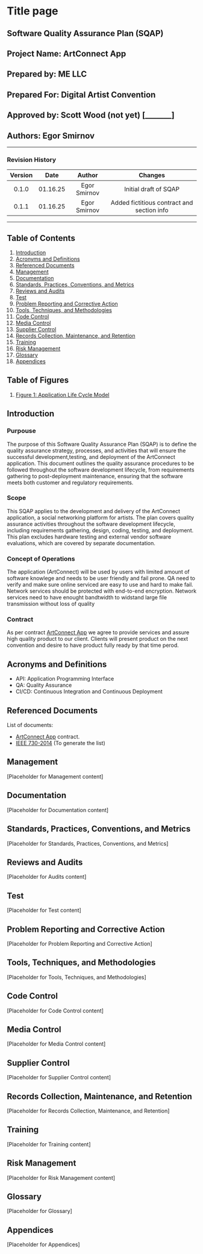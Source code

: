 # Title page
## Software Quality Assurance Plan (SQAP)
## Project Name: ArtConnect App
## Prepared by: ME LLC
## Prepared For: Digital Artist Convention
## Approved by: Scott Wood (not yet) [_______]
## Authors: Egor Smirnov
----
### Revision History
|Version|Date|Author|Changes|
|:-------:|:----:| :----: |:----:|
| 0.1.0   |01.16.25| Egor Smirnov |Initial draft of SQAP|
|0.1.1|01.16.25|Egor Smirnov|Added fictitious contract and section info|
----

## Table of Contents
1. [Introduction](#introduction)
2. [Acronyms and Definitions](#acronyms-and-definitions)
3. [Referenced Documents](#referenced-documents)
4. [Management](#Management)
5. [Documentation](#Documentation)
6. [Standards, Practices, Conventions, and Metrics](#Standards-Practices-Conventions-and-Metrics)
7. [Reviews and Audits](#Reviews-and-Audits)
8. [Test](#Test)
9. [Problem Reporting and Corrective Action](#Problem-Reporting-and-Corrective-Action)
10. [Tools, Techniques, and Methodologies](#Tools-Techniques-and-Methodologies)
11. [Code Control](#Code-Control)
12. [Media Control](#Media-Control)
13. [Supplier Control](#Supplier-Control)
14. [Records Collection, Maintenance, and Retention](#Records-Collection-Maintenance-and-Retention)
15. [Training](#Training)
16. [Risk Management](#Risk-Management)
17. [Glossary](#Glossary)
18. [Appendices](#Appendices)

## Table of Figures
1. [Figure 1: Application Life Cycle Model](..Reference%20Document/Phases-of-Web-Application-Development-Lifecycle.png)

## Introduction
### Purpouse
The purpose of this Software Quality Assurance Plan (SQAP) is to define the quality assurance strategy,
processes, and activities that will ensure the successful development,testing, and deployment of the 
ArtConnect application. This document outlines the quality assurance procedures to be followed throughout
the software development lifecycle, from requirements gathering to post-deployment maintenance, ensuring
that the software meets both customer and regulatory requirements.
### Scope
This SQAP applies to the development and delivery of the ArtConnect application, a social networking platform 
for artists. The plan covers quality assurance activities throughout the software development lifecycle, including
requirements gathering, design, coding, testing, and deployment. This plan excludes hardware testing and external 
vendor software evaluations, which are covered by separate documentation.
### Concept of Operations
The application (ArtConnect) will be used by users with limited amount of software knowlege and needs to be user friendly
and fail prone. QA need to verify and make sure online serviced are easy to use and hard to make fail. Network services should
be protected with end-to-end encryption. Network services need to have enought bandtwidth to widstand large file transmission without loss of quality
### Contract
As per contract [ArtConnect App](../Reference%20Document/ArtConnect%20App%20contract.pdf) we agree to provide services and assure high quality product to our client.
Clients will present product on the next convention and desire to have product fully ready by that time perod.
## Acronyms and Definitions
* API: Application Programming Interface
* QA: Quality Assurance
* CI/CD: Continuous Integration and Continuous Deployment
## Referenced Documents
List of documents:
* [ArtConnect App](../Reference%20Document/ArtConnect%20App%20contract.pdf) contract.
* [IEEE 730-2014](https://ieeexplore-ieee-org.byui.idm.oclc.org/document/6835311) (To generate the list)
## Management
[Placeholder for Management content]
## Documentation
[Placeholder for Documentation content]
## Standards, Practices, Conventions, and Metrics
[Placeholder for Standards, Practices, Conventions, and Metrics]
## Reviews and Audits
[Placeholder for Audits content]
## Test
[Placeholder for Test content]
## Problem Reporting and Corrective Action
[Placeholder for Problem Reporting and Corrective Action]
## Tools, Techniques, and Methodologies
[Placeholder for Tools, Techniques, and Methodologies]
## Code Control
[Placeholder for Code Control content]
## Media Control
[Placeholder for Media Control content]
## Supplier Control
[Placeholder for Supplier Control content]
## Records Collection, Maintenance, and Retention
[Placeholder for Records Collection, Maintenance, and Retention]
## Training
[Placeholder for Training content]
## Risk Management
[Placeholder for Risk Management content]
## Glossary
[Placeholder for Glossary]
## Appendices
[Placeholder for Appendices]
